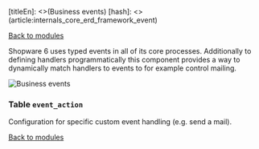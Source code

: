 [titleEn]: <>(Business events)
[hash]: <>(article:internals_core_erd_framework_event)

[Back to modules](./../10-modules.md)

Shopware 6 uses typed events in all of its core processes.
Additionally to defining handlers programmatically this component provides a way to dynamically match handlers to events to for example control mailing.

![Business events](./dist/erd-shopware-core-framework-event.png)


### Table `event_action`

Configuration for specific custom event handling (e.g. send a mail).


[Back to modules](./../10-modules.md)
